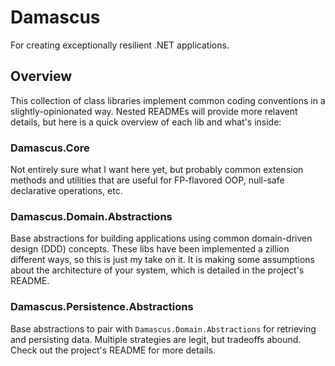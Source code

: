 # Damascus

For creating exceptionally resilient .NET applications.

## Overview

This collection of class libraries implement common coding conventions in a slightly-opinionated way. Nested READMEs will provide more relavent details, but here is a quick overview of each lib and what's inside:

### Damascus.Core

Not entirely sure what I want here yet, but probably common extension methods and utilities that are useful for FP-flavored OOP, null-safe declarative operations, etc.

### Damascus.Domain.Abstractions

Base abstractions for building applications using common domain-driven design (DDD) concepts. These libs have been implemented a zillion different ways, so this is just my take on it. It is making some assumptions about the architecture of your system, which is detailed in the project's README.

### Damascus.Persistence.Abstractions

Base abstractions to pair with `Damascus.Domain.Abstractions` for retrieving and persisting data. Multiple strategies are legit, but tradeoffs abound. Check out the project's README for more details.
